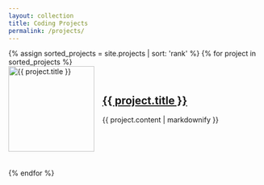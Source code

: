```yaml
---
layout: collection
title: Coding Projects
permalink: /projects/
---
```


<style>
.project-item {
    display: flex;
    flex-direction: row;
    margin-bottom: 1em;
    align-items: center;
    clear: both;
    display: flex;
  }
  
.project-image {
    flex: 0 0 auto;
    margin-right: 1rem;
    float: left;
    width: 170px;
    height: 170px;
    // margin-right: 1em;
  }
  
  .project-image img {
    width: 100%;
    height: 100%;
    object-fit: cover;
  }
  
  .project-content {
    align-self: center;
    overflow: hidden;
    display: flex;
    flex-direction: column;
  }

  .project-content h2 {
    margin-top: 0;
  }
  .project-content p {
    margin-top: 0;
    margin-bottom: 0
  }

  /* .project-content p {
    margin-top: -2px;
    margin-bottom: -6px
  } */

@media (max-width: 500px) {
  .project-image {
    margin-right: 0;
  }
  .project-item {
    flex-direction: column;
  }
  .project-content {
    text-align: center;
  }
  .project-content h2, .project-content p {
    width: 100%; /* Ensure full width for proper centering */
  }
}
</style>
<script>
window.onload = function() {
    var paragraphs = document.getElementsByTagName('p');
    for (var i = 0; i < paragraphs.length; i++) {
        if (paragraphs[i].innerHTML.replace(/\s+/, '') == '') {
            paragraphs[i].parentNode.removeChild(paragraphs[i]);
        }
    }
}
</script>

<div class="projects">
  {% assign sorted_projects = site.projects | sort: 'rank' %}
  {% for project in sorted_projects %}
    <div class="project-item">
        <div class="project-image">
            <img src="{{ project.image_path | relative_url }}" alt="{{ project.title }}">
        </div>
        <div class="project-content">
            <h2><a href="{{ project.link }}">{{ project.title }}</a></h2>
            <p>{{ project.content | markdownify }}</p>
        </div>
    </div>
    <div class="gap" style="height: 20px;"></div>
  {% endfor %}
</div>
